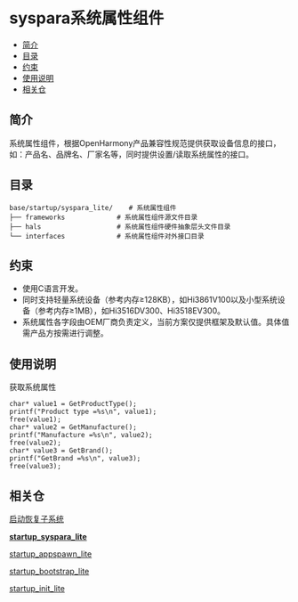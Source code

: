 # syspara系统属性组件<a name="ZH-CN_TOPIC_0000001081867232"></a>

-   [简介](#section469617221261)
-   [目录](#section692981610397)
-   [约束](#section741841418125)
-   [使用说明](#section1464106163817)
-   [相关仓](#section641143415335)

## 简介<a name="section469617221261"></a>

系统属性组件，根据OpenHarmony产品兼容性规范提供获取设备信息的接口，如：产品名、品牌名、厂家名等，同时提供设置/读取系统属性的接口。

## 目录<a name="section692981610397"></a>

```
base/startup/syspara_lite/    # 系统属性组件
├── frameworks             # 系统属性组件源文件目录
├── hals                   # 系统属性组件硬件抽象层头文件目录
└── interfaces             # 系统属性组件对外接口目录
```

## 约束<a name="section741841418125"></a>

-   使用C语言开发。
-   同时支持轻量系统设备（参考内存≥128KB），如Hi3861V100以及小型系统设备（参考内存≥1MB），如Hi3516DV300、Hi3518EV300。
-   系统属性各字段由OEM厂商负责定义，当前方案仅提供框架及默认值。具体值需产品方按需进行调整。

## 使用说明<a name="section1464106163817"></a>

获取系统属性

```
char* value1 = GetProductType();
printf("Product type =%s\n", value1);
free(value1);
char* value2 = GetManufacture();
printf("Manufacture =%s\n", value2);
free(value2);
char* value3 = GetBrand();
printf("GetBrand =%s\n", value3);
free(value3);
```

## 相关仓<a name="section641143415335"></a>

[启动恢复子系统](https://gitee.com/openharmony/docs/blob/master/zh-cn/readme/%E5%90%AF%E5%8A%A8%E6%81%A2%E5%A4%8D%E5%AD%90%E7%B3%BB%E7%BB%9F.md)

**[startup\_syspara\_lite](https://gitee.com/openharmony/startup_syspara_lite/blob/master/README_zh.md)**

[startup\_appspawn\_lite](https://gitee.com/openharmony/startup_appspawn_lite/blob/master/README_zh.md)

[startup\_bootstrap\_lite](https://gitee.com/openharmony/startup_bootstrap_lite/blob/master/README_zh.md)

[startup\_init\_lite](https://gitee.com/openharmony/startup_init_lite/blob/master/README_zh.md)

